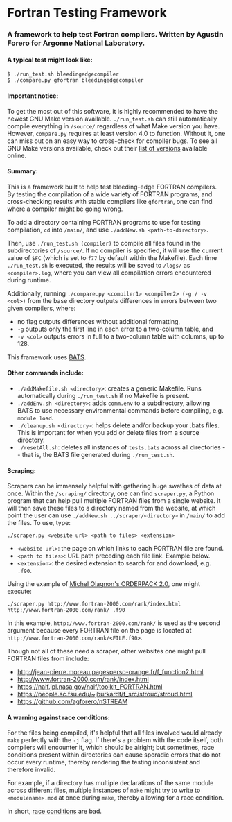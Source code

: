 # Fortran Testing Framework #
### A framework to help test Fortran compilers. Written by Agustin Forero for Argonne National Laboratory. ###

#### A typical test might look like: ####
```
$ ./run_test.sh bleedingedgecompiler
$ ./compare.py gfortran bleedingedgecompiler
```



#### Important notice: ####
To get the most out of this software, it is highly recommended to have the newest GNU Make version available. `./run_test.sh` can still automatically compile everything in `/source/` regardless of what Make version you have. However, `compare.py` requires at least version 4.0  to function. Without it, one can miss out on an easy way to cross-check for compiler bugs. To see all GNU Make versions available, check out their [list of versions](http://ftp.gnu.org/gnu/make/) available online.



#### Summary: ####
This is a framework built to help test bleeding-edge FORTRAN compilers. By testing the compilation of a wide variety of FORTRAN programs, and cross-checking results with stable compilers like `gfortran`, one can find where a compiler might be going wrong.

To add a directory containing FORTRAN programs to use for testing compilation, `cd` into `/main/`, and use `./addNew.sh <path-to-directory>`.

Then, use `./run_test.sh (compiler)` to compile all files found in the subdirectories of `/source/`. If no compiler is specified, it will use the current value of `$FC` (which is set to `f77` by default within the Makefile). Each time `./run_test.sh` is executed, the results will be saved to `/logs/` as `<compiler>.log`, where you can view all compilation errors encountered during runtime. 

Additionally, running `./compare.py <compiler1> <compiler2> (-g / -v <col>)` from the base directory outputs differences in errors between two given compilers, where:

- no flag outputs differences without additional formatting,
- `-g` outputs only the first line in each error to a two-column table, and
- `-v <col>` outputs errors in full to a two-column table with <col> columns, up to 128.

This framework uses [BATS](https://github.com/bats-core/bats-core).



#### Other commands include: ####
- `./addMakefile.sh <directory>`: creates a generic Makefile. Runs automatically during `./run_test.sh` if no Makefile is present.
- `./addEnv.sh <directory>`: adds `comm.env` to a subdirectory, allowing BATS to use necessary environmental commands before compiling, e.g. `module load`.
- `./cleanup.sh <directory>`: helps delete and/or backup your .bats files. This is important for when you add or delete files from a source directory.
- `./resetAll.sh`: deletes all instances of `tests.bats` across all directories -- that is, the BATS file generated during `./run_test.sh`.



#### Scraping: ####
Scrapers can be immensely helpful with gathering huge swathes of data at once. Within the `/scraping/` directory, one can find `scraper.py`, a Python program that can help pull multiple FORTRAN files from a single website. It will then save these files to a directory named from the website, at which point the user can use `./addNew.sh ../scraper/<directory>` in `/main/` to add the files. To use, type:

`./scraper.py <website url> <path to files> <extension>`
- `<website url>`: the page on which links to each FORTRAN file are found.
- `<path to files>`: URL path preceding each file link. Example below.
- `<extension>`: the desired extension to search for and download, e.g. `.f90`.

Using the example of [Michel Olagnon's ORDERPACK 2.0](http://www.fortran-2000.com/rank/index.html), one might execute:

`./scraper.py http://www.fortran-2000.com/rank/index.html http://www.fortran-2000.com/rank/ .f90`

In this example, `http://www.fortran-2000.com/rank/` is used as the second argument because every FORTRAN file on the page is located at `http://www.fortran-2000.com/rank/<FILE.f90>`.

Though not all of these need a scraper, other websites one might pull FORTRAN files from include:
- http://jean-pierre.moreau.pagesperso-orange.fr/f_function2.html
- http://www.fortran-2000.com/rank/index.html
- https://naif.jpl.nasa.gov/naif/toolkit_FORTRAN.html
- https://people.sc.fsu.edu/~jburkardt/f_src/stroud/stroud.html
- https://github.com/agforero/nSTREAM



#### A warning against race conditions: ####
For the files being compiled, it's helpful that all files involved would already `make` perfectly with the `-j` flag. If there's a problem with the code itself, both compilers will encounter it, which should be alright; but sometimes, race conditions present within directories can cause sporadic errors that do not occur every runtime, thereby rendering the testing inconsistent and therefore invalid. 

For example, if a directory has multiple declarations of the same module across different files, multiple instances of `make` might try to write to `<modulename>.mod` at once during `make`, thereby allowing for a race condition. 

In short, [race conditions](https://www.youtube.com/watch?v=7aF0q7NfwfA) are bad.
